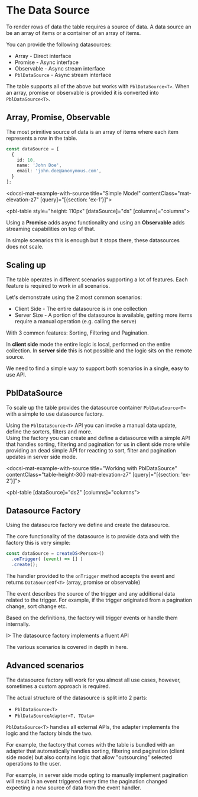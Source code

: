 # The Data Source

To render rows of data the table requires a source of data.
A data source an be an array of items or a container of an array of items.

You can provide the following datasources:

- Array - Direct interface
- Promise - Async interface
- Observable - Async stream interface
- `PblDataSource` - Async stream interface

The table supports all of the above but works with `PblDataSource<T>`.
When an array, promise or observable is provided it is converted into `PblDataSource<T>`.

## Array, Promise, Observable

The most primitive source of data is an array of items where each item represents a row in the table.

```typescript
const dataSource = [
  {
    id: 10,
    name: 'John Doe',
    email: 'john.doe@anonymous.com',
  }
];
```

<docsi-mat-example-with-source title="Simple Model" contentClass="mat-elevation-z7" [query]="[{section: 'ex-1'}]">
  <!--@pebula-example:ex-1-->
  <pbl-table style="height: 110px" [dataSource]="ds" [columns]="columns"></pbl-table>
  <!--@pebula-example:ex-1-->
</docsi-mat-example-with-source>

Using a **Promise** adds async functionality and using an **Observable** adds streaming capabilities on top of that.

In simple scenarios this is enough but it stops there, these datasources does not scale.

## Scaling up

The table operates in different scenarios supporting a lot of features. Each feature is required to work in all scenarios.

Let's demonstrate using the 2 most common scenarios:

- Client Side - The entire datasource is in one collection
- Server Size - A portion of the datasource is available, getting more items require a manual operation (e.g. calling the serve)

With 3 common features: Sorting, Filtering and Pagination.

In **client side** mode the entire logic is local, performed on the entire collection. In **server side** this is not possible
and the logic sits on the remote source.

We need to find a simple way to support both scenarios in a single, easy to use API.

## PblDataSource

To scale up the table provides the datasource container `PblDataSource<T>` with a simple to use datasource factory.

Using the `PblDataSource<T>` API you can invoke a manual data update, define the sorters, filters and more.  
Using the factory you can create and define a datasource with a simple API that handles sorting, filtering and pagination for us in client side more
while providing an dead simple API for reacting to sort, filter and pagination updates in server side mode.

<docsi-mat-example-with-source title="Working with PblDataSource" contentClass="table-height-300 mat-elevation-z7" [query]="[{section: 'ex-2'}]">
  <!--@pebula-example:ex-2-->
  <pbl-table [dataSource]="ds2" [columns]="columns"></pbl-table>
  <!--@pebula-example:ex-2-->
</docsi-mat-example-with-source>

## Datasource Factory

Using the datasource factory we define and create the datasource.

The core functionality of the datasource is to provide data and with the factory this is very simple:

```typescript
const dataSource = createDS<Person>()
  .onTrigger( (event) => [] )
  .create();
```

The handler provided to the `onTrigger` method accepts the event and returns `DataSourceOf<T>` (array, promise or observable)

The event describes the source of the trigger and any additional data related to the trigger. For example, if the trigger originated from
a pagination change, sort change etc.

Based on the definitions, the factory will trigger events or handle them internally.

I> The datasource factory implements a fluent API

<p>The various scenarios is covered in depth <a [routerLink]="['../', 'datasource-factory']">in here</a>.</p>

## Advanced scenarios

The datasource factory will work for you almost all use cases, however, sometimes a custom approach is required.

The actual structure of the datasource is split into 2 parts:

- `PblDataSource<T>`
- `PblDataSourceAdapter<T, TData>`

`PblDataSource<T>` handles all external APIs, the adapter implements the logic and the factory binds the two.

For example, the factory that comes with the table is bundled with an adapter that automatically handles sorting, filtering and pagination
(client side mode) but also contains logic that allow "outsourcing" selected operations to the user.

For example, in server side mode opting to manually implement pagination will result in an event triggered every time the pagination changed
expecting a new source of data from the event handler.
